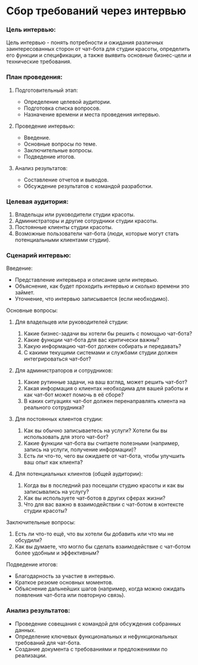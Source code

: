 # Сбор требований через интервью

### Цель интервью:
Цель интервью - понять потребности и ожидания различных заинтересованных сторон от чат-бота для студии красоты, определить его функции и спецификации, а также выявить основные бизнес-цели и технические требования.

### План проведения:
1. Подготовительный этап:
   - Определение целевой аудитории.
   - Подготовка списка вопросов.
   - Назначение времени и места проведения интервью.

2. Проведение интервью:
   - Введение.
   - Основные вопросы по теме.
   - Заключительные вопросы.
   - Подведение итогов.

3. Анализ результатов:
   - Составление отчетов и выводов.
   - Обсуждение результатов с командой разработки.

### Целевая аудитория:
1. Владельцы или руководители студии красоты.
2. Администраторы и другие сотрудники студии красоты.
3. Постоянные клиенты студии красоты.
4. Возможные пользователи чат-бота (люди, которые могут стать потенциальными клиентами студии).

### Сценарий интервью:

Введение:
- Представление интервьера и описание цели интервью.
- Объяснение, как будет проходить интервью и сколько времени это займет.
- Уточнение, что интервью записывается (если необходимо).

Основные вопросы:

1. Для владельцев или руководителей студии:
   1. Какие бизнес-задачи вы хотели бы решить с помощью чат-бота?
   2. Какие функции чат-бота для вас критически важны?
   3. Какую информацию чат-бот должен собирать и передавать?
   4. С какими текущими системами и службами студии должен интегрироваться чат-бот?

2. Для администраторов и сотрудников:
   1. Какие рутинные задачи, на ваш взгляд, может решить чат-бот?
   2. Какая информация о клиентах необходима для вашей работы и как чат-бот может помочь в её сборе?
   3. В каких ситуациях чат-бот должен перенаправлять клиента на реального сотрудника?

3. Для постоянных клиентов студии:
   1. Как вы обычно записываетесь на услуги? Хотели бы вы использовать для этого чат-бот?
   2. Какие функции чат-бота вы считаете полезными (например, запись на услуги, получение информации)?
   3. Есть ли что-то, чего вы ожидаете от чат-бота, чтобы улучшить ваш опыт как клиента?

4. Для потенциальных клиентов (общей аудитории):
   1. Когда вы в последний раз посещали студию красоты и как вы записывались на услугу?
   2. Как вы используете чат-ботов в других сферах жизни?
   3. Что для вас важно в взаимодействии с чат-ботом в контексте студии красоты?

Заключительные вопросы:
1. Есть ли что-то ещё, что вы хотели бы добавить или что мы не обсудили?
2. Как вы думаете, что могло бы сделать взаимодействие с чат-ботом более удобным и эффективным?

Подведение итогов:
- Благодарность за участие в интервью.
- Краткое резюме основных моментов.
- Объяснение дальнейших шагов (например, когда можно ожидать появления чат-бота или повторную связь).

### Анализ результатов:
- Проведение совещания с командой для обсуждения собранных данных.
- Определение ключевых функциональных и нефункциональных требований для чат-бота.
- Создание документа с требованиями и предложениями по реализации.